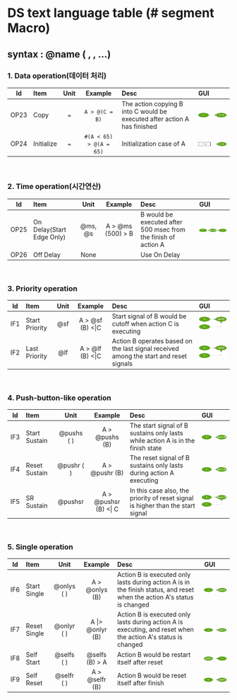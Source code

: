 # DS text language table (# segment Macro)

##  syntax :  @name ( , , ...)


### 1. Data operation(데이터 처리)

|Id| Item | Unit | Example| Desc |  GUI |
|:---:|:----|:--:|:---:|:----|:---|
|OP23|Copy | `=` | `A > @(C = B)`  | The action copying B into C would be executed after action A has finished|![AAA](./png/Op23.dio.png)|
|OP24|Initialize|`=` |`#(A < 65) > @(A = 65)`| Initialization case of A |![AAA](./png/Op24.dio.png)|

</BR>


### 2. Time operation(시간연산)

|Id| Item | Unit | Example| Desc |  GUI |
|:---:|:----|:--:|:---:|:----|:---|
|OP25|On Delay(Start Edge Only) | @ms, @s| A > @ms (500) > B  | B would be executed after 500 msec from the finish of action A|![AAA](./png/Op25.dio.png)|
|OP26|Off Delay |None || Use On Delay    ||

</BR>



### 3. Priority operation

|Id| Item | Unit | Example| Desc | GUI |
|:---:|:----|:--:|:---:|:----|:---|
|IF1|Start Priority | @sf | A > @sf (B) <\|C  | Start signal of B would be cutoff when action C is executing | ![AAA](./png/IF1.dio.png)|
|IF2|Last Priority  |  @lf  | A > @lf (B) <\|C | Action B operates based on the last signal received among the start and reset signals | ![AAA](./png/IF2.dio.png)|
</BR>

### 4.  Push-button-like operation

|Id| Item | Unit | Example| Desc | GUI |
|:---:|:----|:--:|:---:|:----|:---|
|IF3|Start Sustain | @pushs ( ) | A > @pushs (B)  | The start signal of B sustains only lasts while action A is in the finish state |  ![AAA](./png/IF3.dio.png)|
|IF4|Reset Sustain | @pushr ( ) | A > @pushr (B)  | The reset signal of B sustains only lasts during action A executing |  ![AAA](./png/IF4.dio.png)|
|IF5|SR Sustain | @pushsr | A > @pushsr (B)  <\| C | In this case also, the priority of reset signal is higher than the start signal |  ![AAA](./png/IF5.dio.png)|

</BR>



### 5. Single  operation

|Id| Item | Unit | Example| Desc | GUI |
|:---:|:----|:--:|:---:|:----|:---|
|IF6|Start Single | @onlys  ( )| A > @onlys (B)  | Action B is executed only lasts during action A is in the finish status, and reset when the action A's status is changed |  ![AAA](./png/IF6.dio.png)|
|IF7|Reset Single | @onlyr ( )| A \|> @onlyr (B)  | Action B is executed only lasts during action A is executing, and reset when the action A's status is changed |  ![AAA](./png/IF7.dio.png)|
|IF8|Self Start | @selfs ( )| @selfs (B) > A   | Action B would be restart itself after reset |  ![AAA](./png/IF8.dio.png)|
|IF9|Self Reset | @selfr ( )| A > @selfr (B)    | Action B would be reset itself after finish |  ![AAA](./png/IF9.dio.png)|
</BR>

